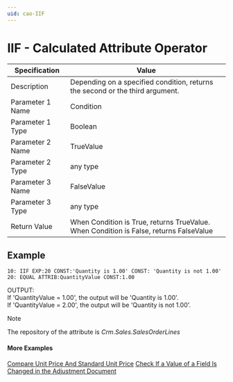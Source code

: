 ```yaml
---
uid: cao-IIF
---
```


# IIF - Calculated Attribute Operator

| Specification         | Value                                                        |
| --------------------- | ------------------------------------------------------------ |
| Description           | Depending on a specified condition, returns the second or the third argument.           |
| Parameter 1 Name      | Condition                                                        |
| Parameter 1 Type      | Boolean                                   |
| Parameter 2 Name      | TrueValue                                                   |
| Parameter 2 Type      | any type                                                         |
| Parameter 3 Name      | FalseValue                                                           |
| Parameter 3 Type      | any type                                                               |
| Return Value          | When Condition is True, returns TrueValue. When Condition is False, returns FalseValue  |

## Example

```      
10: IIF EXP:20 CONST:'Quantity is 1.00' CONST: 'Quantity is not 1.00'  
20: EQUAL ATTRIB:QuantityValue CONST:1.00
```
OUTPUT: 
<br/>If 'QuantityValue = 1.00', the output will be 'Quantity is 1.00'.
<br/>If 'QuantityValue = 2.00', the output will be 'Quantity is not 1.00'.


> [!NOTE]
> The repository of the attribute is *Crm.Sales.SalesOrderLines*

#### More Examples
[Compare Unit Price And Standard Unit Price](../examples/CompareUnitPriceAndStandardUnitPrice.md)
[Check If a Value of a Field Is Changed in the Adjustment Document](../examples/CheckIfAValueOfAFieldIsChangedInTheAdjustmentDocument.md)
